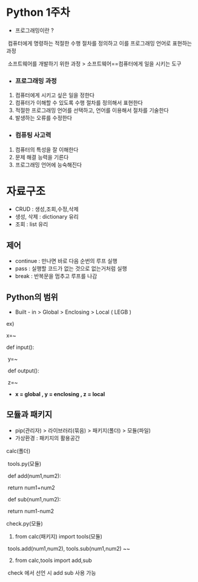  # Python 1주차

- 프로그래밍이란 ?

​		컴퓨터에게 명령하는 적절한 수행 절차를 정의하고 이를 프로그래밍 언어로 표현하는 과정

​		소프트웨어를 개발하기 위한 과정 > 소프트웨어==컴퓨터에게 일을 시키는 도구



- ### 프로그래밍 과정

1. 컴퓨터에게 시키고 싶은 일을 정한다
2. 컴퓨터가 이해할 수 있도록 수행 절차를 정의해서 표현한다
3.  적절한 프로그래밍 언어를 선택하고, 언어를 이용해서 절차를 기술한다
4. 발생하는 오류를 수정한다



- ### 컴퓨팅 사고력

1. 컴퓨터의 특성을 잘 이해한다
2. 문제 해결 능력을 기른다
3. 프로그래밍 언어에 능숙해진다



# 자료구조

- CRUD : 생성,조회,수정,삭제
- 생성, 삭제 : dictionary 유리
- 조회 : list 유리



## 제어

- continue :  만나면 바로 다음 순번의 루프 실행
- pass : 실행할 코드가 없는 것으로 없는거처럼 실행
- break : 반복문을 멈추고 루프를 나감



## Python의 범위

- Built - in  > Global > Enclosing > Local ( LEGB )

ex) 

x=~

def input():

​		y=~

​			def output():

​				z=~

- **x = global , y = enclosing , z = local**



## 모듈과 패키지

- pip(관리자) > 라이브러리(묶음) > 패키지(폴더) > 모듈(파일)
- 가상환경 : 패키지의 활용공간

calc(폴더)

​	tools.py(모듈)

​	def add(num1,num2):

​		return num1+num2

​	def sub(num1,num2):

​		return num1-num2



check.py(모듈)

1. from calc(패키지) import tools(모듈)

​		tools.add(num1,num2), tools.sub(num1,num2) ~~

2. from calc,tools import add,sub

​		check 에서 선언 시 add sub 사용 가능

